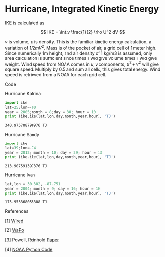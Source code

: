 # Hurricane, Integrated Kinetic Energy

IKE is calculated as

$$
IKE = \int_v \frac{1}{2} \rho U^2 dV
$$

$v$ is volume, $\rho$ is density. This is the familiar kinetic energy
calculation, a variation of $1/2 m V^2$. Mass is of the pocket of air,
a grid cell of 1 meter high. Since numerically 1m height, and air
density of 1 kg/m3 is assumed, only area calculation is sufficient
since times 1 wld give volume times 1 wld give weight. Wind speed from
NOAA comes in $u,v$ components, $u^2+v^2$ will give square
speed. Multiply by 0.5 and sum all cells, this gives total
energy. Wind speed is retrieved from a NOAA for each grid cell.

[Code](ike.py)

Hurricane Katrina

```python
import ike
lat=25;lon=-90
year = 2005;month = 8;day = 30; hour = 10
print (ike.ike(lat,lon,day,month,year,hour), 'TJ')
```

```text
340.975708798976 TJ
```

Hurricane Sandy

```python
import ike
lat=39;lon=-74
year = 2012; month = 10; day = 29; hour = 13
print (ike.ike(lat,lon,day,month,year,hour), 'TJ')
```

```text
213.907591397376 TJ
```

Hurricane Ivan

```python
lat,lon = 30.302, -87.751
year = 2004; month = 9; day = 16; hour = 10
print (ike.ike(lat,lon,day,month,year,hour), 'TJ')
```

```text
175.953368055808 TJ
```

References

[1] [Wired](https://www.wired.com/2012/11/what-is-the-true-measure-of-a-storm/)

[2] [WaPo](https://www.washingtonpost.com/nation/2021/08/31/how-ida-katrina-compare-wind-fingerprints)

[3] Powell, Reinhold [Paper](https://www.researchgate.net/publication/252765649_Tropical_Cyclone_Destructive_Potential_by_Integrated_Kinetic_Energy)

[4] [NOAA Python Code](https://unidata.github.io/python-training/workshop/MetPy_Case_Study/metpy-case-study/)
